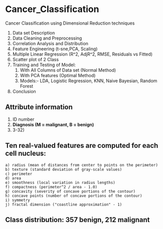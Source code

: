 # Cancer_Classification
Cancer Classification using Dimensional Reduction techniques


1) Data set Description
2) Data Cleaning and Preprocessing
3) Correlation Analysis and Distribution 
4) Feature Engineering (t-sne,PCA, Scaling)
5) Multiple Linear Regression (R^2, AdjR^2, RMSE, Residuals vs Fitted)
6) Scatter plot of 2 Class
7) Training and Testing of Model:
    1) With All Columns of Data set (Normal Method)
    2) With PCA features (Optimal Method)
    3) Models:- LDA, Logistic Regression, KNN, Naive Bayesian, Random Forest 
8) Conclusion

## Attribute information

1)  ID number
2)  **Diagnosis (M = malignant, B = benign)**
3)  3-32)

## Ten real-valued features are computed for each cell nucleus:

    a) radius (mean of distances from center to points on the perimeter)
    b) texture (standard deviation of gray-scale values)
    c) perimeter
    d) area
    e) smoothness (local variation in radius lengths)
    f) compactness (perimeter^2 / area - 1.0)
    g) concavity (severity of concave portions of the contour)
    h) concave points (number of concave portions of the contour)
    i) symmetry 
    j) fractal dimension ("coastline approximation" - 1)

## Class distribution: 357 benign, 212 malignant
